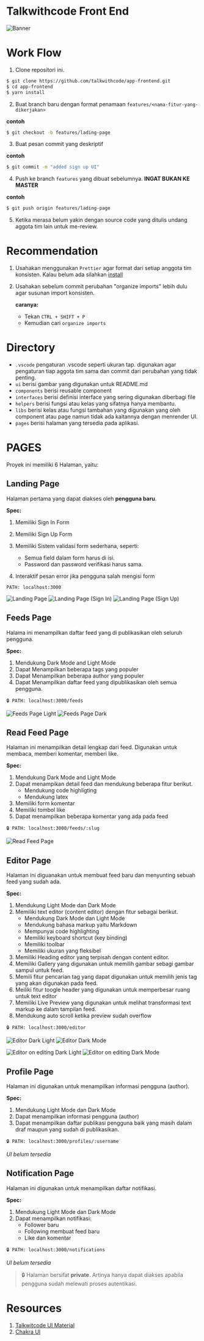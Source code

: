 # Talkwithcode Front End

![Banner](src/components/landing/svg/landing_svg.svg)

# Work Flow

1. Clone repositori ini.

```bash
$ git clone https://github.com/talkwithcode/app-frontend.git
$ cd app-frontend
$ yarn install
```

2. Buat branch baru dengan format penamaan `features/<nama-fitur-yang-dikerjakan>`

**contoh**

```bash
$ git checkout -b features/lading-page
```

3. Buat pesan commit yang deskriptif

**contoh**

```bash
$ git commit -m "added sign up UI"
```

4. Push ke branch `features` yang dibuat sebelumnya. **INGAT BUKAN KE MASTER**

**contoh**

```bash
$ git push origin features/lading-page
```

5. Ketika merasa belum yakin dengan source code yang ditulis undang aggota tim lain untuk me-review.

# Recommendation

1. Usahakan menggunakan `Prettier` agar format dari setiap anggota tim konsisten. Kalau belum ada silahkan [install](https://marketplace.visualstudio.com/items?itemName=esbenp.prettier-vscode)
2. Usahakan sebelum commit perubahan "organize imports" lebih dulu agar susunan import konsisten.

   **caranya:**

   - Tekan `CTRL + SHIFT + P`
   - Kemudian cari `organize imports`

# Directory

- `.vscode` pengaturan .vscode seperti ukuran tap. digunakan agar pengaturan tiap aggota tim sama dan commit dari perubahan yang tidak penting.
- `ui` berisi gambar yang digunakan untuk README.md
- `components` berisi reusable component
- `interfaces` berisi definisi interface yang sering digunakan diberbagi file
- `helpers` berisi fungsi atau kelas yang sifatnya hanya membantu.
- `libs` berisi kelas atau fungsi tambahan yang digunakan yang oleh component atau page namun tidak ada kaitannya dengan menrender UI.
- `pages` berisi halaman yang tersedia pada aplikasi.

# PAGES

Proyek ini memiliki 6 Halaman, yaitu:

## Landing Page

Halaman pertama yang dapat diakses oleh **pengguna baru**.

**Spec:**

1. Memiliki Sign In Form
2. Memiliki Sign Up Form
3. Memiliki Sistem validasi form sederhana, seperti:

   - Semua field dalam form harus di isi.
   - Password dan password verifikasi harus sama.

4. Interaktif pesan error jika pengguna salah mengisi form

`PATH: localhost:3000`

![Landing Page](ui/landing.png)
![Landing Page (Sign In)](ui/sign_up.png)
![Landing Page (Sign Up)](ui/sign_in.png)

## Feeds Page

Halama ini menampilkan daftar feed yang di publikasikan oleh seluruh pengguna.

**Spec:**

1. Mendukung Dark Mode and Light Mode
2. Dapat Menampilkan beberapa tags yang populer
3. Dapat Menampilkan beberapa author yang populer
4. Dapat Menampilkan daftar feed yang dipublikasikan oleh semua pengguna.

`🔒 PATH: localhost:3000/feeds`

![Feeds Page Light](ui/feeds_light.png)
![Feeds Page Dark](ui/feeds_dark.png)

## Read Feed Page

Halaman ini menampilkan detail lengkap dari feed. Digunakan untuk membaca, memberi komentar, memberi like.

**Spec:**

1. Mendukung Dark Mode and Light Mode
2. Dapat menampikan detail feed dan mendukung beberapa fitur berikut.
   - Mendukung code highligting
   - Mendukung latex
3. Memiliki form komentar
4. Memiliki tombol like
5. Dapat menampilkan beberapa komentar yang ada pada feed

`🔒 PATH: localhost:3000/feeds/:slug`

![Read Feed Page](ui/read_feed.jpg)

## Editor Page

Halaman ini diguanakan untuk membuat feed baru dan menyunting sebuah feed yang sudah ada.

**Spec:**

1. Mendukung Light Mode dan Dark Mode
2. Memiliki text editor (content editor) dengan fitur sebagai berikut.
   - Mendukung Dark Mode dan Light Mode
   - Mendukung bahasa markup yaitu Markdown
   - Mempunyai code highlighting
   - Memiliki keyboard shortcut (key binding)
   - Memiliki toolbar
   - Memiliki ukuran yang fleksibel
3. Memiliki Heading editor yang terpisah dengan content editor.
4. Memiliki Gallery yang digunakan untuk memilih gambar sebagi gambar sampul untuk feed.
5. Memili fitur pencarian tag yang dapat digunakan untuk memilih jenis tag yang akan digunakan pada feed.
6. Meiliki fitur toogle header yang digunakan untuk memperbesar ruang untuk text editor
7. Memiliki Live Preview yang digunakan untuk melihat transformasi text markup ke dalam tampilan feed.
8. Mendukung auto scroll ketika preview sudah overflow

`🔒 PATH: localhost:3000/editor`

![Editor Dark Light](ui/editor_light.png)
![Editor Dark Mode](ui/editor_dark.png)

![Editor on editing Dark Light](ui/editor_fill_light.png)
![Editor on editing Dark Mode](ui/editor_fill_dark.png)

## Profile Page

Halaman ini digunakan untuk menampilkan informasi pengguna (author).

**Spec:**

1. Mendukung Light Mode dan Dark Mode
2. Dapat menampilkan informasi pengguna (author)
3. Dapat menampilkan daftar publikasi pengguna baik yang masih dalam draf maupun yang sudah di publikasikan.

`🔒 PATH: localhost:3000/profiles/:username`

_UI belum tersedia_

## Notification Page

Halaman ini digunakan untuk menampilkan daftar notifikasi.

**Spec:**

1. Mendukung Light Mode dan Dark Mode
2. Dapat menampilkan notifikasi:
   - Follower baru
   - Following membuat feed baru
   - Like dan komentar

`🔒 PATH: localhost:3000/notifications`

_UI belum tersedia_

> 🔒
> Halaman bersifat **private**. Artinya hanya dapat diakses apabila pengguna sudah melewati proses autentikasi.

# Resources

1. [Talkwitcode UI Material](https://github.com/talkwithcode/app)
2. [Chakra UI](https://chakra-ui.com/getting-started)
